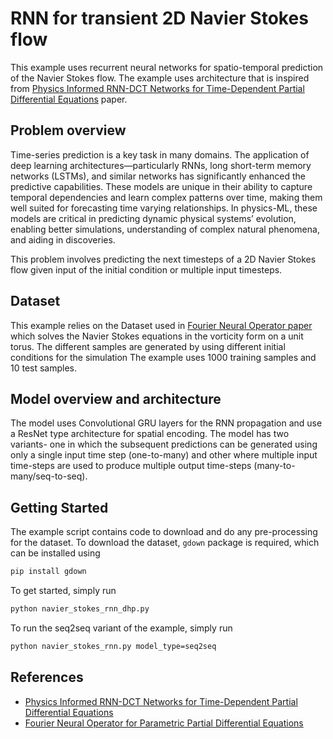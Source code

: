 # RNN for transient 2D Navier Stokes flow

This example uses recurrent neural networks for spatio-temporal prediction of
the Navier Stokes flow. The example uses architecture that is inspired from
[Physics Informed RNN-DCT Networks for Time-Dependent Partial Differential Equations](https://arxiv.org/pdf/2202.12358.pdf)
paper.

## Problem overview

Time-series prediction is a key task in many domains.
The application of deep learning architectures—particularly RNNs, long short-term memory
networks (LSTMs), and similar networks has significantly enhanced the predictive
capabilities.
These models are unique in their ability to capture temporal dependencies and learn complex
patterns over time, making them well suited for forecasting time varying relationships.
In physics-ML, these models are critical in predicting dynamic physical systems’ evolution,
enabling better simulations, understanding of complex natural phenomena, and aiding
in discoveries.

This problem involves predicting the next timesteps of a 2D Navier Stokes flow given input
of the initial condition or multiple input timesteps.

## Dataset

This example relies on the Dataset used in [Fourier Neural Operator paper](https://arxiv.org/pdf/2010.08895.pdf)
which solves the Navier Stokes equations in the vorticity form on a unit torus.
The different samples are generated by using different initial conditions for the simulation
The example uses 1000 training samples and 10 test samples.

## Model overview and architecture

The model uses Convolutional GRU layers for the RNN propagation and use a ResNet type
architecture for spatial encoding. The model has two variants- one in which the
subsequent predictions can be generated using only a single input time step (one-to-many)
and other where multiple input time-steps are used to produce multiple output time-steps
(many-to-many/seq-to-seq).

## Getting Started

The example script contains code to download and do any pre-processing for the dataset.
To download the dataset, `gdown` package is required, which can be installed using

```bash
pip install gdown
```

To get started, simply run

```bash
python navier_stokes_rnn_dhp.py
```

To run the seq2seq variant of the example, simply run

```bash
python navier_stokes_rnn.py model_type=seq2seq
```

## References

- [Physics Informed RNN-DCT Networks for Time-Dependent Partial Differential Equations](https://arxiv.org/pdf/2202.12358.pdf)
- [Fourier Neural Operator for Parametric Partial Differential Equations](https://arxiv.org/pdf/2010.08895.pdf)
